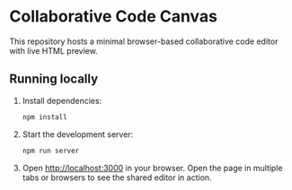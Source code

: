 # Collaborative Code Canvas

This repository hosts a minimal browser-based collaborative code editor with live HTML preview.

## Running locally

1. Install dependencies:

   ```bash
   npm install
   ```

2. Start the development server:

   ```bash
   npm run server
   ```

3. Open [http://localhost:3000](http://localhost:3000) in your browser. Open the page in multiple tabs or browsers to see the shared editor in action.

